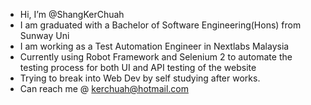 -  Hi, I’m @ShangKerChuah
-  I am graduated with a Bachelor of Software Engineering(Hons) from Sunway Uni
-  I am working as a Test Automation Engineer in Nextlabs Malaysia
-  Currently using Robot Framework and Selenium 2 to automate the testing process for both UI and API testing of the website
-  Trying to break into Web Dev by self studying after works. 
-  Can reach me @ kerchuah@hotmail.com

<!---
ShangKerChuah/ShangKerChuah is a ✨ special ✨ repository because its `README.md` (this file) appears on your GitHub profile.
You can click the Preview link to take a look at your changes.
--->
